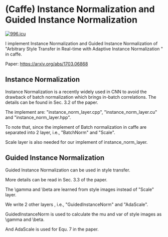 # (Caffe) Instance Normalization and Guided Instance Normalization

[![996.icu](https://img.shields.io/badge/link-996.icu-red.svg)](https://996.icu)

I implement Instance Normalization and Guided Instance Normalization of "Arbitrary Style Transfer in Real-time with Adaptive Instance Normalization " in caffe. 

Paper: https://arxiv.org/abs/1703.06868

## Instance Normalization

Instance Normalization is a recently widely used in CNN to avoid the drawback of batch normalization which brings in-batch correlations. The details can be found in Sec. 3.2 of the paper.

The implement are: "instance_norm_layer.cpp", "instance_norm_layer.cu" and "instance_norm_layer.hpp". 

To note that, since the implement of Batch normalization in caffe are separated into 2 layer, i.e., "BatchNorm" and "Scale".

Scale layer is also needed for our implement of instance_norm_layer.

## Guided Instance Normalization

Guided Instance Normalization can be used in style transfer.

More details can be read in Sec. 3.3 of the paper.

The \gamma and \beta are learned from style images instead of "Scale" layer.

We write 2 other layers , i.e., "GuidedInstanceNorm" and "AdaScale".

GuidedInstanceNorm is used to calculate the mu and var of style images as \gamma and \beta.

And AdaScale is used for Equ. 7 in the paper.
